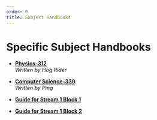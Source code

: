 ```yaml
---
order: 0
title: Subject Handbooks
---
```


# Specific Subject Handbooks

- **[Physics-312](https://drive.google.com/file/d/1py8JKrOgukfaTjo30Q5Vjh7KZP5FBWtM/view?usp=drive_link)**  
  *Written by Hog Rider*

- **[Computer Science-330](/wiki/other-materials)**  
  *Written by Ping*

- **[Guide for Stream 1 Block 1](/wiki/HandbookforS1b1)**

- **[Guide for Stream 1 Block 2](/wiki/HandbookforS1b2)**
  
